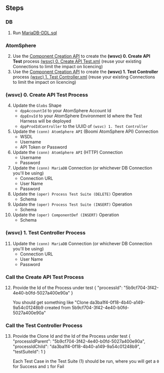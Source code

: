 ## Steps
### DB
1. Run [MariaDB-DDL.sql](https://github.com/p-hatz/Boomi-Test-Harness/blob/main/MariaDB-DDL.sql)
### AtomSphere
2. Use the [Component Creation API](https://developer.boomi.com/api/platformapi#tag/Component) to create the **(wsvc) 0. Create API Test** process [(wsvc) 0. Create API Test.xml](https://github.com/p-hatz/Boomi-Test-Harness/blob/main/(wsvc)%200.%20Create%20API%20Test.xml) (reuse your existing Connections to limit the impact on licencing)
3. Use the [Component Creation API](https://developer.boomi.com/api/platformapi#tag/Component) to create the **(wsvc) 1. Test Controller** process [(wsvc) 1. Test Controller.xml](https://github.com/p-hatz/Boomi-Test-Harness/blob/main/(wsvc)%201.%20Test%20Controller.xml) (reuse your existing Connections to limit the impact on licencing)
### (wsvc) 0. Create API Test Process
4. Update the `Globs` Shape
    - `dppAccountId` to your AtomSphere Account Id
    - `dppEnvId` to your AtomSphere Environment Id where the Test Harness will be deployed
    - `dppProdIdController` to the UUID of `(wsvc) 1. Test Controller`
5. Update the `(conn) AtomSphere API` (Boomi AtomSphere API) Connection
    - WSDL
    - Username
    - API Token or Password
6. Update the `(conn) AtomSphere API` (HTTP) Connection
    - Username
    - Password
7. Update the `(conn) MariaDB` Connection (or whichever DB Connection you'll be using)
    - Connection URL
    - User Name
    - Password
8. Update the `(oper) Process Test Suite (DELETE)` Operation
    - Schema
9. Update the `(oper) Process Test Suite (INSERT)` Operation
    - Schema
10. Update the `(oper) ComponentDef (INSERT)` Operation
    - Schema
### (wsvc) 1. Test Controller Process
11. Update the `(conn) MariaDB` Connection (or whichever DB Connection you'll be using)
    - Connection URL
    - User Name
    - Password
### Call the Create API Test Process
12. Provide the Id of the Process under test
    {
      "processId": "5b9cf704-3f42-4e40-b0fd-5027a400e90a"
    }

    You should get something like
    "Clone da3ba1f4-0f18-4b40-a149-9a54c01248b9 created from 5b9cf704-3f42-4e40-b0fd-5027a400e90a"
### Call the Test Controller Process
13. Provide the Clone Id and the Id of the Process under test
    {
      "processIdParent": "5b9cf704-3f42-4e40-b0fd-5027a400e90a",
      "processIdChild": "da3ba1f4-0f18-4b40-a149-9a54c01248b9",
      "testSuiteId": 1
    }

    Each Test Case in the Test Suite (1) should be run, where you will get a `0` for Success and `1` for Fail
